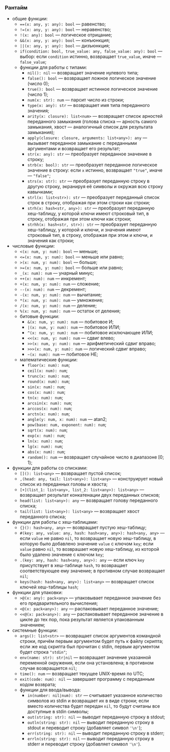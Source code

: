 ### Рантайм

* общие функции:
	* `==(x: any, y: any): bool` &mdash; равенство;
	* `!=(x: any, y: any): bool` &mdash; неравенство;
	* `!(x: any): bool` &mdash; логическое отрицание;
	* `&&(x: any, y: any): bool` &mdash; конъюнкция;
	* `||(x: any, y: any): bool` &mdash; дизъюнкция;
	* `if(condition: bool, true_value: any, false_value: any): bool` &mdash; выбор: если `condition` истинно, возвращает `true_value`, иначе &mdash; `false_value`;
	* функции для работы с типами:
		* `nil(): nil` &mdash; возвращает значение нулевого типа;
		* `false(): bool` &mdash; возвращает ложное логическое значение (число 0);
		* `true(): bool` &mdash; возвращает истинное логическое значение (число 1);
		* `num(x: str): num` &mdash; парсит число из строки;
		* `type(x: any): str` &mdash; возвращает имя типа переданного значения;
		* `arity(x: closure): list<num>` &mdash; возвращает список арностей переданного замыкания (голова списка &mdash; арность самого замыкания, хвост &mdash; аналогичный список для результата замыкания);
		* `apply(closure: closure, arguments: list<any>): any` &mdash; вызывает переданное замыкание с переданными аргументами и возвращает его результат;
		* `str(x: any): str` &mdash; преобразует переданное значение в строку;
		* `strb(x: bool): str` &mdash; преобразует переданное логическое значение в строку: если `x` истинно, возвращает `"true"`, иначе &mdash; `"false"`;
		* `strs(x: str): str` &mdash; преобразует переданную строку в другую строку, экранируя её символы и окружая всю строку кавычками;
		* `strl(x: list<str>): str` &mdash; преобразует переданный список строк в строку, отображая при этом строки как строки;
		* `strh(x: hash<str, any>): str` &mdash; преобразует переданную хеш-таблицу, у которой ключи имеют строковый тип, в строку, отображая при этом ключи как строки;
		* `strhh(x: hash<str, str>): str` &mdash; преобразует переданную хеш-таблицу, у которой и ключи, и значения имеют строковый тип, в строку, отображая при этом и ключи, и значения как строки;
* числовые функции:
	* `<(x: num, y: num): bool` &mdash; меньше;
	* `<=(x: num, y: num): bool` &mdash; меньше или равно;
	* `>(x: num, y: num): bool` &mdash; больше;
	* `>=(x: num, y: num): bool` &mdash; больше или равно;
	* `_(x: num): num` &mdash; унарный минус;
	* `++(x: num): num` &mdash; инкремент;
	* `+(x: num, y: num): num` &mdash; сложение;
	* `--(x: num): num` &mdash; декремент;
	* `-(x: num, y: num): num` &mdash; вычитание;
	* `*(x: num, y: num): num` &mdash; умножение;
	* `/(x: num, y: num): num` &mdash; деление;
	* `%(x: num, y: num): num` &mdash; остаток от деления;
	* битовые функции:
		* `&(x: num, y: num): num` &mdash; побитовое И;
		* `|(x: num, y: num): num` &mdash; побитовое ИЛИ;
		* `^(x: num, y: num): num` &mdash; побитовое исключающее ИЛИ;
		* `<<(x: num, y: num): num` &mdash; сдвиг влево;
		* `>>(x: num, y: num): num` &mdash; арифметический сдвиг вправо;
		* `>>>(x: num, y: num): num` &mdash; логический сдвиг вправо;
		* `~(x: num): num` &mdash; побитовое НЕ;
	* математические функции:
		* `floor(x: num): num`;
		* `ceil(x: num): num`;
		* `trunc(x: num): num`;
		* `round(x: num): num`;
		* `sin(x: num): num`;
		* `cos(x: num): num`;
		* `tn(x: num): num`;
		* `arcsin(x: num): num`;
		* `arccos(x: num): num`;
		* `arctn(x: num): num`;
		* `angle(y: num, x: num): num` &mdash; atan2;
		* `pow(base: num, exponent: num): num`;
		* `sqrt(x: num): num`;
		* `exp(x: num): num`;
		* `ln(x: num): num`;
		* `lg(x: num): num`;
		* `abs(x: num): num`;
		* `random(): num` &mdash; возвращает случайное число в диапазоне [0; 1);
* функции для работы со списками:
	* `[](): list<any>` &mdash; возвращает пустой список;
	* `,(head: any, tail: list<any>): list<any>` &mdash; конструирует новый список из переданных головы и хвоста;
	* `[+](list_1: list<any>, list_2: list<any>): list<any>` &mdash; возвращает результат конкатенации двух переданных списков;
	* `head(list: list<any>): any` &mdash; возвращает голову переданного списка;
	* `tail(list: list<any>): list<any>` &mdash; возвращает хвост переданного списка;
* функции для работы с хеш-таблицами:
	* `{}(): hash<any, any>` &mdash; возвращает пустую хеш-таблицу;
	* `#(key: any, value: any, hash: hash<any, any>): hash<any, any>` &mdash; если `value` не равно `nil`, то возвращает новую хеш-таблицу, в которую было добавлено значение `value` с ключом `key`; если `value` равно `nil`, то возврашает новую хеш-таблицу, из которой было удалено значение с ключом `key`;
	* `.(key: any, hash: hash<any, any>): any` &mdash; если ключ `key` присутствует в хеш-таблице `hash`, то возвращает соответствующее ему значение; в противном случае возвращает `nil`;
	* `keys(hash: hash<any, any>): list<any>` &mdash; возвращает список ключей хеш-таблицы `hash`;
* функции для упаковки:
	* `>@(x: any): pack<any>` &mdash; упаковывает переданное значение без его предварительного вычисления;
	* `<@(x: pack<any>): any` &mdash; распаковывает переданное значение;
	* `<<@(x: pack<any>): any` &mdash; распаковывает переданное значение в цикле до тех пор, пока результат является упакованным значением;
* системные функции:
	* `args(): list<str>` &mdash; возвращает список аргументов командной строки, причём первым аргументом будет путь к файлу скрипта; если же код скрипта был прочитан с stdin, первым аргументом будет строка `"stdin"`;
	* `env(name: str): str|nil` &mdash; возвращает значение указанной переменной окружения, если она установлена; в противном случае возвращается `nil`;
	* `time(): num` &mdash; возвращает текущее UNIX-время по UTC;
	* `exit(code: num): nil` &mdash; завершает программу с переданным кодом возврата;
	* функции для ввода/вывода:
		* `in(number: nil|num): str` &mdash; считывает указанное количество символов из stdin и возвращает их в виде строки; если вместо количества будет передан `nil`, то будут считаны все доступные в stdin символы;
		* `out(string: str): nil` &mdash; выводит переданную строку в stdout;
		* `outln(string: str): nil` &mdash; выводит переданную строку в stdout и переводит строку (добавляет символ `'\n'`);
		* `err(string: str): nil` &mdash; выводит переданную строку в stderr;
		* `errln(string: str): nil` &mdash; выводит переданную строку в stderr и переводит строку (добавляет символ `'\n'`).
